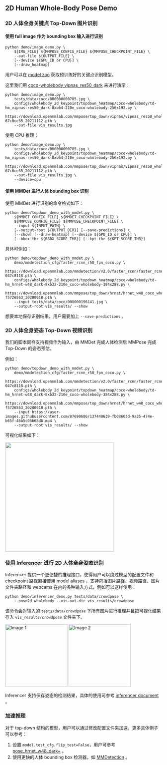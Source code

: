 ## 2D Human Whole-Body Pose Demo

### 2D 人体全身关键点 Top-Down 图片识别

#### 使用 full image 作为 bounding box 输入进行识别

```shell
python demo/image_demo.py \
    ${IMG_FILE} ${MMPOSE_CONFIG_FILE} ${MMPOSE_CHECKPOINT_FILE} \
    --out-file ${OUTPUT_FILE} \
    [--device ${GPU_ID or CPU}] \
    [--draw_heatmap]
```

用户可以在 [model zoo](https://mmpose.readthedocs.io/zh_CN/latest/model_zoo/2d_wholebody_keypoint.html) 获取预训练好的关键点识别模型。

这里我们用 [coco-wholebody_vipnas_res50_dark](https://download.openmmlab.com/mmpose/top_down/vipnas/vipnas_res50_wholebody_256x192_dark-67c0ce35_20211112.pth) 来进行演示：

```shell
python demo/image_demo.py \
    tests/data/coco/000000000785.jpg \
    configs/wholebody_2d_keypoint/topdown_heatmap/coco-wholebody/td-hm_vipnas-res50_dark-8xb64-210e_coco-wholebody-256x192.py \
    https://download.openmmlab.com/mmpose/top_down/vipnas/vipnas_res50_wholebody_256x192_dark-67c0ce35_20211112.pth \
    --out-file vis_results.jpg
```

使用 CPU 推理：

```shell
python demo/image_demo.py \
    tests/data/coco/000000000785.jpg \
    configs/wholebody_2d_keypoint/topdown_heatmap/coco-wholebody/td-hm_vipnas-res50_dark-8xb64-210e_coco-wholebody-256x192.py \
    https://download.openmmlab.com/mmpose/top_down/vipnas/vipnas_res50_wholebody_256x192_dark-67c0ce35_20211112.pth \
    --out-file vis_results.jpg \
    --device=cpu
```

#### 使用 MMDet 进行人体 bounding box 识别

使用 MMDet 进行识别的命令格式如下：

```shell
python demo/topdown_demo_with_mmdet.py \
    ${MMDET_CONFIG_FILE} ${MMDET_CHECKPOINT_FILE} \
    ${MMPOSE_CONFIG_FILE} ${MMPOSE_CHECKPOINT_FILE} \
    --input ${INPUT_PATH} \
    [--output-root ${OUTPUT_DIR}] [--save-predictions] \
    [--show] [--draw-heatmap] [--device ${GPU_ID or CPU}] \
    [--bbox-thr ${BBOX_SCORE_THR}] [--kpt-thr ${KPT_SCORE_THR}]
```

具体可例如：

```shell
python demo/topdown_demo_with_mmdet.py \
    demo/mmdetection_cfg/faster_rcnn_r50_fpn_coco.py \
    https://download.openmmlab.com/mmdetection/v2.0/faster_rcnn/faster_rcnn_r50_fpn_1x_coco/faster_rcnn_r50_fpn_1x_coco_20200130-047c8118.pth \
    configs/wholebody_2d_keypoint/topdown_heatmap/coco-wholebody/td-hm_hrnet-w48_dark-8xb32-210e_coco-wholebody-384x288.py \
    https://download.openmmlab.com/mmpose/top_down/hrnet/hrnet_w48_coco_wholebody_384x288_dark-f5726563_20200918.pth \
    --input tests/data/coco/000000196141.jpg \
    --output-root vis_results/ --show
```

想要本地保存识别结果，用户需要加上 `--save-predictions` 。

### 2D 人体全身姿态 Top-Down 视频识别

我们的脚本同样支持视频作为输入，由 MMDet 完成人体检测后 MMPose 完成 Top-Down 的姿态预估。

例如：

```shell
python demo/topdown_demo_with_mmdet.py \
    demo/mmdetection_cfg/faster_rcnn_r50_fpn_coco.py \
    https://download.openmmlab.com/mmdetection/v2.0/faster_rcnn/faster_rcnn_r50_fpn_1x_coco/faster_rcnn_r50_fpn_1x_coco_20200130-047c8118.pth \
    configs/wholebody_2d_keypoint/topdown_heatmap/coco-wholebody/td-hm_hrnet-w48_dark-8xb32-210e_coco-wholebody-384x288.py \
    https://download.openmmlab.com/mmpose/top_down/hrnet/hrnet_w48_coco_wholebody_384x288_dark-f5726563_20200918.pth \
    --input https://user-images.githubusercontent.com/87690686/137440639-fb08603d-9a35-474e-b65f-46b5c06b68d6.mp4 \
    --output-root vis_results/ --show
```

可视化结果如下：

<img src="https://user-images.githubusercontent.com/87690686/190854069-634e1142-d13c-4863-9930-1120057ca77e.gif" height="350px" alt><br>

### 使用 Inferencer 进行 2D 人体全身姿态识别

Inferencer 提供一个更便捷的推理接口，使得用户可以绕过模型的配置文件和 checkpoint 路径直接使用 model aliases ，支持包括图片路径、视频路径、图片文件夹路径和 webcams 在内的多种输入方式，例如可以这样使用：

```shell
python demo/inferencer_demo.py tests/data/crowdpose \
    --pose2d wholebody --vis-out-dir vis_results/crowdpose
```

该命令会对输入的 `tests/data/crowdpose` 下所有图片进行推理并且把可视化结果存入 `vis_results/crowdpose` 文件夹下。

<img src="https://user-images.githubusercontent.com/26127467/229832887-31edb6d5-bcf0-44a4-a66f-9d523061a6e9.jpg" alt="Image 1" height="200"/> <img src="https://user-images.githubusercontent.com/26127467/229832908-bc82dbc9-5e43-4800-acc7-a7da85a653c7.jpg" alt="Image 2" height="200"/>

Inferencer 支持保存姿态的检测结果，具体的使用可参考 [inferencer document](https://mmpose.readthedocs.io/zh_CN/dev-1.x/user_guides/#inferencer-a-unified-inference-interface) 。

### 加速推理

对于 top-down 结构的模型，用户可以通过修改配置文件来加速，更多具体例子可以参考：

1. 设置 `model.test_cfg.flip_test=False`，用户可参考 [pose_hrnet_w48_dark+](/configs/wholebody_2d_keypoint/topdown_heatmap/coco-wholebody/td-hm_hrnet-w48_dark-8xb32-210e_coco-wholebody-384x288.py#L90) 。
2. 使用更快的人体 bounding box 检测器，如 [MMDetection](https://mmdetection.readthedocs.io/zh_CN/3.x/model_zoo.html) 。
